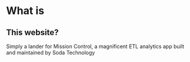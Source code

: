 # What is 

## This website?

Simply a lander for Mission Control, a magnificent ETL analytics app built and maintained by Soda Technology